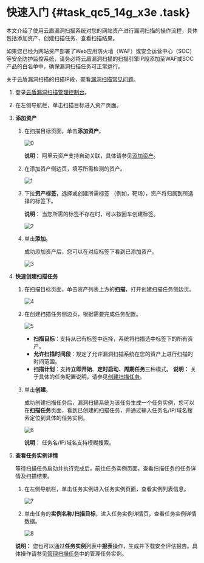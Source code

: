 # 快速入门 {#task_qc5_14g_x3e .task}

本文介绍了使用云盾漏洞扫描系统对您的网站资产进行漏洞扫描的操作流程，具体包括添加资产、创建扫描任务、查看扫描结果。

如果您已经为网站资产部署了Web应用防火墙（WAF）或安全运营中心（SOC）等安全防护监控系统，请务必将云盾漏洞扫描的扫描引擎IP段添加至WAF或SOC产品的白名单中，确保漏洞扫描任务可正常运行。

关于云盾漏洞扫描的扫描IP段，查看[漏洞扫描常见问题](../../../../intl.zh-CN/常见问题/云盾漏洞扫描常见问题概览.md#section_tjv_2tn_xdb)。

1.  登录[云盾漏洞扫描管理控制台](https://yundun.console.aliyun.com/?p=avds)。
2.  在左侧导航栏，单击扫描目标进入资产页面。
3.  **添加资产** 
    1.  在扫描目标页面，单击**添加资产**。

        ![0](http://static-aliyun-doc.oss-cn-hangzhou.aliyuncs.com/assets/img/13734/15651708443615_zh-CN.png)

        **说明：** 阿里云资产支持自动关联，具体请参见[添加资产](../../../../intl.zh-CN/用户指南/扫描目标/添加资产.md#)。

    2.  在添加资产侧边页，填写所需检测的资产。

        ![1](http://static-aliyun-doc.oss-cn-hangzhou.aliyuncs.com/assets/img/13734/156517084454420_zh-CN.png)

    3.  下拉**资产标签**，选择或创建所需标签 （例如，靶场），资产将归属到所选择的标签下。

        **说明：** 当您所需的标签不存在时，可以按回车创建标签。

        ![2](http://static-aliyun-doc.oss-cn-hangzhou.aliyuncs.com/assets/img/13734/15651708443616_zh-CN.png)

    4.  单击**添加**。

        成功添加资产后，您可以在对应标签下看到已添加资产。

        ![3](http://static-aliyun-doc.oss-cn-hangzhou.aliyuncs.com/assets/img/13734/15651708453618_zh-CN.png)

4.  **快速创建扫描任务** 
    1.  在扫描目标页面，单击资产列表上方的**扫描**，打开创建扫描任务侧边页。

        ![4](http://static-aliyun-doc.oss-cn-hangzhou.aliyuncs.com/assets/img/13734/15651708453619_zh-CN.png)

    2.  在创建扫描任务侧边页，根据需要完成任务配置。

        ![5](http://static-aliyun-doc.oss-cn-hangzhou.aliyuncs.com/assets/img/13734/156517084554427_zh-CN.png)

        -   **扫描目标**：支持从已有标签中选择，系统将扫描选中标签下的所有资产。
        -   **允许扫描时间段**：规定了允许漏洞扫描系统在您的资产上进行扫描的时间范围。
        -   **扫描计划**：支持**立即开始**、**定时启动**、**周期任务**三种模式。
        **说明：** 关于具体的任务配置说明，请参见[创建扫描任务](../../../../intl.zh-CN/用户指南/扫描任务/创建扫描任务.md#)。

    3.  单击**创建**。

        成功创建扫描任务后，漏洞扫描系统为该任务生成一个任务实例，您可以在**扫描任务**页面，看到已创建的扫描任务，并通过输入任务名/IP/域名搜索定位到具体的任务实例。

        ![6](http://static-aliyun-doc.oss-cn-hangzhou.aliyuncs.com/assets/img/13734/156517084554430_zh-CN.png)

        **说明：** 任务名/IP/域名支持模糊搜索。

5.  **查看任务实例详情** 

    等待扫描任务启动并执行完成后，前往任务实例页面，查看扫描任务的任务详情及扫描结果。

    1.  在左侧导航栏，单击任务实例进入任务实例页面，查看实例列表信息。

        ![7](http://static-aliyun-doc.oss-cn-hangzhou.aliyuncs.com/assets/img/13734/156517084645170_zh-CN.png)

    2.  单击任务的**实例名称/扫描目标**，进入任务实例详情页，查看任务实例详情数据。

        ![8](http://static-aliyun-doc.oss-cn-hangzhou.aliyuncs.com/assets/img/13734/156517084645171_zh-CN.png)

    **说明：** 您也可以通过**任务实例**列表中**报表**操作，生成并下载安全评估报告。具体操作请参见[管理扫描任务](../../../../intl.zh-CN/用户指南/扫描任务/管理扫描任务.md#)中的管理任务实例。



